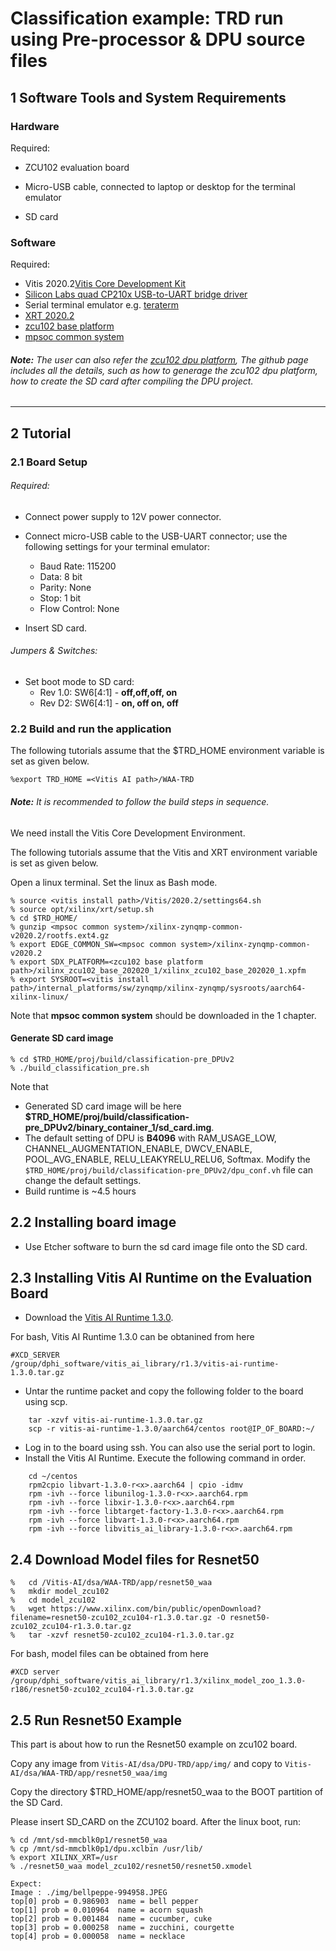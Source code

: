 # Classification example: TRD run using Pre-processor & DPU source files

## 1 Software Tools and System Requirements

### Hardware

Required:

- ZCU102 evaluation board

- Micro-USB cable, connected to laptop or desktop for the terminal emulator

- SD card

### Software

  Required:
  - Vitis 2020.2[Vitis Core Development Kit](https://www.xilinx.com/support/download/index.html/content/xilinx/en/downloadNav/vitis/2020-2.html) 
  - [Silicon Labs quad CP210x USB-to-UART bridge driver](http://www.silabs.com/products/mcu/Pages/USBtoUARTBridgeVCPDrivers.aspx)
  - Serial terminal emulator e.g. [teraterm](http://logmett.com/tera-term-the-latest-version)
  - [XRT 2020.2](https://github.com/Xilinx/XRT/tree/2020.2)
  - [zcu102 base platform](https://www.xilinx.com/support/download/index.html/content/xilinx/en/downloadNav/embedded-platforms.html)
  - [mpsoc common system](https://www.xilinx.com/member/forms/download/xef.html?filename=xilinx-zynqmp-common-v2020.2.tar.gz)


###### **Note:** The user can also refer the [zcu102 dpu platform](https://github.com/Xilinx/Vitis_Embedded_Platform_Source/tree/master/Xilinx_Official_Platforms/zcu102_dpu), The github page includes all the details, such as how to generage the zcu102 dpu platform, how to create the SD card after compiling the DPU project.
------


## 2 Tutorial

### 2.1 Board Setup

###### Required:

- Connect power supply to 12V power connector.

- Connect micro-USB cable to the USB-UART connector; use the following settings for your terminal emulator:

  - Baud Rate: 115200
  - Data: 8 bit
  - Parity: None
  - Stop: 1 bit
  - Flow Control: None

- Insert SD card.

###### Jumpers & Switches:

  - Set boot mode to SD card:
    - Rev 1.0: SW6[4:1] - **off,off,off, on**
    - Rev D2: SW6[4:1] - **on, off on, off**


### 2.2 Build and run the application

The following tutorials assume that the $TRD_HOME environment variable is set as given below.

```
%export TRD_HOME =<Vitis AI path>/WAA-TRD
```

###### **Note:** It is recommended to follow the build steps in sequence.

We need install the Vitis Core Development Environment.

The following tutorials assume that the Vitis and XRT environment variable is set as given below.

Open a linux terminal. Set the linux as Bash mode.

```
% source <vitis install path>/Vitis/2020.2/settings64.sh
% source opt/xilinx/xrt/setup.sh
% cd $TRD_HOME/
% gunzip <mpsoc common system>/xilinx-zynqmp-common-v2020.2/rootfs.ext4.gz
% export EDGE_COMMON_SW=<mpsoc common system>/xilinx-zynqmp-common-v2020.2 
% export SDX_PLATFORM=<zcu102 base platform path>/xilinx_zcu102_base_202020_1/xilinx_zcu102_base_202020_1.xpfm
% export SYSROOT=<vitis install path>/internal_platforms/sw/zynqmp/xilinx-zynqmp/sysroots/aarch64-xilinx-linux/
```
Note that **mpsoc common system** should be downloaded in the 1 chapter. 


#### Generate SD card image

```
% cd $TRD_HOME/proj/build/classification-pre_DPUv2
% ./build_classification_pre.sh
```
Note that 
- Generated SD card image will be here **$TRD_HOME/proj/build/classification-pre_DPUv2/binary_container_1/sd_card.img**.
- The default setting of DPU is **B4096** with RAM_USAGE_LOW, CHANNEL_AUGMENTATION_ENABLE, DWCV_ENABLE, POOL_AVG_ENABLE, RELU_LEAKYRELU_RELU6, Softmax. Modify the `$TRD_HOME/proj/build/classification-pre_DPUv2/dpu_conf.vh` file can change the default settings.
- Build runtime is ~4.5 hours

## 2.2 Installing board image
- Use Etcher software to burn the sd card image file onto the SD card.


## 2.3 Installing Vitis AI Runtime on the Evaluation Board

- Download the [Vitis AI Runtime 1.3.0](https::/www.xilinx.com). 

For bash, Vitis AI Runtime 1.3.0 can be obtanined from here

```
#XCD_SERVER
/group/dphi_software/vitis_ai_library/r1.3/vitis-ai-runtime-1.3.0.tar.gz
```
	
- Untar the runtime packet and copy the following folder to the board using scp.
```
	tar -xzvf vitis-ai-runtime-1.3.0.tar.gz
	scp -r vitis-ai-runtime-1.3.0/aarch64/centos root@IP_OF_BOARD:~/
```
- Log in to the board using ssh. You can also use the serial port to login.
- Install the Vitis AI Runtime. Execute the following command in order.
```
	cd ~/centos
	rpm2cpio libvart-1.3.0-r<x>.aarch64 | cpio -idmv
	rpm -ivh --force libunilog-1.3.0-r<x>.aarch64.rpm
	rpm -ivh --force libxir-1.3.0-r<x>.aarch64.rpm
	rpm -ivh --force libtarget-factory-1.3.0-r<x>.aarch64.rpm
	rpm -ivh --force libvart-1.3.0-r<x>.aarch64.rpm
	rpm -ivh --force libvitis_ai_library-1.3.0-r<x>.aarch64.rpm
```

## 2.4 Download Model files for Resnet50

```
%	cd /Vitis-AI/dsa/WAA-TRD/app/resnet50_waa
%	mkdir model_zcu102
%	cd model_zcu102
%	wget https://www.xilinx.com/bin/public/openDownload?filename=resnet50-zcu102_zcu104-r1.3.0.tar.gz -O resnet50-zcu102_zcu104-r1.3.0.tar.gz
%	tar -xzvf resnet50-zcu102_zcu104-r1.3.0.tar.gz
```
For bash, model files can be obtained from here
```
#XCD server
/group/dphi_software/vitis_ai_library/r1.3/xilinx_model_zoo_1.3.0-r186/resnet50-zcu102_zcu104-r1.3.0.tar.gz
```
## 2.5 Run Resnet50 Example
This part is about how to run the Resnet50 example on zcu102 board.

Copy any image from `Vitis-AI/dsa/DPU-TRD/app/img/` and copy to `Vitis-AI/dsa/WAA-TRD/app/resnet50_waa/img` 

Copy the directory $TRD_HOME/app/resnet50_waa to the BOOT partition of the SD Card.

Please insert SD_CARD on the ZCU102 board. After the linux boot, run:

```
% cd /mnt/sd-mmcblk0p1/resnet50_waa
% cp /mnt/sd-mmcblk0p1/dpu.xclbin /usr/lib/
% export XILINX_XRT=/usr
% ./resnet50_waa model_zcu102/resnet50/resnet50.xmodel

Expect: 
Image : ./img/bellpeppe-994958.JPEG
top[0] prob = 0.986903  name = bell pepper
top[1] prob = 0.010964  name = acorn squash
top[2] prob = 0.001484  name = cucumber, cuke
top[3] prob = 0.000258  name = zucchini, courgette
top[4] prob = 0.000058  name = necklace

```